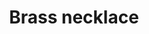 ---
layout: item
title: Brass necklace
item-id: 1009
datatable: true
id: 1009
name: "Brass necklace"
monsters:
  - id: 655
    name: "Goblin"
    combat_level: 5
    wiki_url: "https://oldschool.runescape.wiki/w/Goblin#Level_5"
    drops:
      - quantity: "1"
        noted: false
        rarity: 0.0078125
    image: "https://oldschool.runescape.wiki/images/d/d2/Goblin.png?21289"
  - id: 2485
    name: "Goblin"
    combat_level: 13
    wiki_url: "https://oldschool.runescape.wiki/w/Goblin#Level_13"
    drops:
      - quantity: "1"
        noted: false
        rarity: 0.0078125
    image: "https://oldschool.runescape.wiki/images/d/d2/Goblin.png?21289"
  - id: 2486
    name: "Goblin"
    combat_level: 11
    wiki_url: "https://oldschool.runescape.wiki/w/Goblin#Level_11"
    drops:
      - quantity: "1"
        noted: false
        rarity: 0.0078125
    image: "https://oldschool.runescape.wiki/images/d/d2/Goblin.png?21289"
  - id: 2487
    name: "Goblin"
    combat_level: 16
    wiki_url: "https://oldschool.runescape.wiki/w/Goblin#Level_16"
    drops:
      - quantity: "1"
        noted: false
        rarity: 0.0078125
    image: "https://oldschool.runescape.wiki/images/d/d2/Goblin.png?21289"
  - id: 2488
    name: "Goblin"
    combat_level: 25
    wiki_url: "https://oldschool.runescape.wiki/w/Goblin#Level_25"
    drops:
      - quantity: "1"
        noted: false
        rarity: 0.0078125
    image: "https://oldschool.runescape.wiki/images/d/d2/Goblin.png?21289"
  - id: 3028
    name: "Goblin"
    combat_level: 2
    wiki_url: "https://oldschool.runescape.wiki/w/Goblin#Level_2"
    drops:
      - quantity: "1"
        noted: false
        rarity: 0.0078125
    image: "https://oldschool.runescape.wiki/images/d/d2/Goblin.png?21289"
---